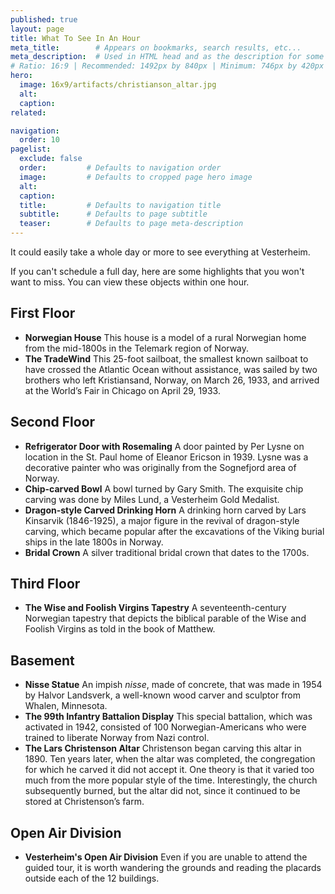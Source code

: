 ```yaml
---
published: true
layout: page
title: What To See In An Hour
meta_title:        # Appears on bookmarks, search results, etc...
meta_description:  # Used in HTML head and as the description for some search engines
# Ratio: 16:9 | Recommended: 1492px by 840px | Minimum: 746px by 420px
hero:
  image: 16x9/artifacts/christianson_altar.jpg
  alt:
  caption:
related:

navigation:
  order: 10
pagelist:
  exclude: false
  order:         # Defaults to navigation order  
  image:         # Defaults to cropped page hero image
  alt:
  caption:
  title:         # Defaults to navigation title
  subtitle:      # Defaults to page subtitle
  teaser:        # Defaults to page meta-description  
---
```

It could easily take a whole day or more to see everything at Vesterheim.

If you can't schedule a full day, here are some highlights that you won't want to miss. You can view these objects within one hour.

First Floor
-----------
- **Norwegian House**
  This house is a model of a rural Norwegian home from the mid-1800s in the Telemark region of Norway.
- **The TradeWind**
  This 25-foot sailboat, the smallest known sailboat to have crossed the Atlantic Ocean without assistance, was sailed by two brothers who left Kristiansand, Norway, on March 26, 1933, and arrived at the World’s Fair in Chicago on April 29, 1933.

Second Floor
------------
- **Refrigerator Door with Rosemaling**
  A door painted by Per Lysne on location in the St. Paul home of Eleanor Ericson in 1939. Lysne was a decorative painter who was originally from the Sognefjord area of Norway.
- **Chip-carved Bowl**
  A bowl turned by Gary Smith. The exquisite chip carving was done by Miles Lund, a Vesterheim Gold Medalist.
- **Dragon-style Carved Drinking Horn**
  A drinking horn carved by Lars Kinsarvik (1846-1925), a major figure in the revival of dragon-style carving, which became popular after the excavations of the Viking burial ships in the late 1800s in Norway.
- **Bridal Crown**
  A silver traditional bridal crown that dates to the 1700s.

Third Floor
-----------
- **The Wise and Foolish Virgins Tapestry**
  A seventeenth-century Norwegian tapestry that depicts the biblical parable of the Wise and Foolish Virgins as told in the book of Matthew.

Basement
--------
- **Nisse Statue**
  An impish *nisse*, made of concrete, that was made in 1954 by Halvor Landsverk, a well-known wood carver and sculptor from Whalen, Minnesota.
- **The 99th Infantry Battalion Display**
  This special battalion, which was activated in 1942, consisted  of 100 Norwegian-Americans who were trained to liberate Norway from Nazi control.
- **The Lars Christenson Altar**
  Christenson began carving this altar in 1890. Ten years later, when the altar was completed, the congregation for which he carved it did not accept it. One theory is that it varied too much from the more popular style of the time. Interestingly, the church subsequently burned, but the altar did not, since it continued to be stored at Christenson’s farm.

Open Air Division
-----------------
- **Vesterheim's Open Air Division**
  Even if you are unable to attend the guided tour, it is worth wandering the grounds and reading the placards outside each of the 12 buildings.
